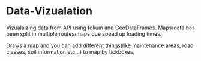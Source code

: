 # Data-Vizualation
Vizualaizing data from API using folium and GeoDataFrames. Maps/data has been split in multiple routes/maps due speed up loading times.

Draws a map and you can add different things(like maintenance areas, road classes, soil information etc...) to map by tickboxes.
